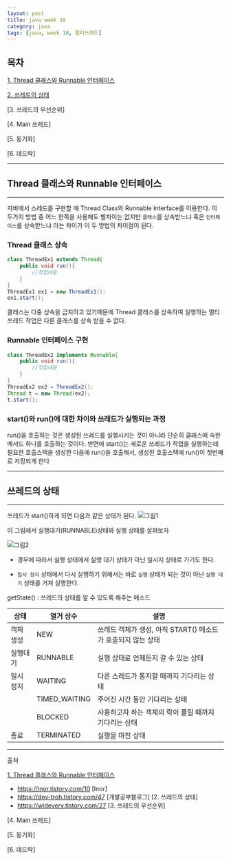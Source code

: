 ```yaml
---
layout: post
title: java week 10
category: java
tags: [java, week 10, 멀티쓰레드]
---
```

## 목차
[1. Thread 클래스와 Runnable 인터페이스](#Thread-클래스와-Runnable-인터페이스)

[2. 쓰레드의 상태](#쓰레드의-상태)

[3. 쓰레드의 우선순위]

[4. Main 쓰레드]

[5. 동기화]

[6. 데드락]

---
## Thread 클래스와 Runnable 인터페이스
---
 자바에서 스레드를 구현할 때 Thread Class와 Runnable Interface를 이용한다. 이 두가지 방법 중 어느 한쪽을 사용해도 별차이는 없지만 ```클래스```를 상속받느냐 혹은 ```인터페이스```를 상속받느냐 라는 차이가 이 두 방법의 차이점이 된다.

### Thread 클래스 상속
```java
class ThreadEx1 extends Thread{
    public void run(){
        //작업내용
    }
}
ThreadEx1 ex1 = new ThreadEx1();
ex1.start();
```
클래스는 다중 상속을 금지하고 있기때문에 Thread 클래스를 상속하여 실행하는 멀티쓰레드 작업은 다른 클래스를 상속 받을 수 없다.

### Runnable 인터페이스 구현
```java
class ThreadEx2 implements Runnable{
    public void run(){
        //작업내용
    }
}
ThreadEx2 ex2 = ThreadEx2();
Thread t = new Thread(ex2);
t.start();
```
### start()와 run()에 대한 차이와 쓰레드가 실행되는 과정
run()을 호출하는 것은 생성된 쓰레드를 실행시키는 것이 아니라 단순히 클래스에 속한 메서드 하나를 호출하는 것이다. 반면에 start()는 새로운 쓰레드가 작업을 실행하는데 필요한 호출스택을 생성한 다음에 run()을 호출해서, 생성된 호출스택에 run()이 첫번째로 저장되게 한다

---
## 쓰레드의 상태
---
쓰레드가 start()하게 되면 다음과 같은 상태가 된다.
![그림1](https://img1.daumcdn.net/thumb/R1280x0/?scode=mtistory2&fname=https%3A%2F%2Fblog.kakaocdn.net%2Fdn%2FdvaJUl%2FbtqxnnjtR14%2Fedg2DKCTEWwNZgBUuxlfU0%2Fimg.png)

이 그림에서 실행대기(RUNNABLE)상태와 실행 상태를 살펴보자

![그림2](https://img1.daumcdn.net/thumb/R1280x0/?scode=mtistory2&fname=https%3A%2F%2Fblog.kakaocdn.net%2Fdn%2FbCKohZ%2FbtqxmKFXmgJ%2FjHZTTDWE8YSaQQUoTNVmm0%2Fimg.png)

- 경우에 따라서 실행 상태에서 실행 대기 상태가 아닌 일시지 상태로 가기도 한다.

- ```일시 정지``` 상태에서 다시 실행하기 위해서는 바로 ```실행``` 상태가 되는 것이 아닌 ```실행 대기``` 상태를 거쳐 실행한다.

getState() : 쓰레드의 상태를 알 수 있도록 해주는 메소드

|상태|열거 상수|설명|
|-----|--------|---|
|객체 생성|NEW|쓰레드 객체가 생성, 아직 START() 메소드가 호출되지 않는 상태|
|실행대기|RUNNABLE|실행 상태로 언제든지 갈 수 있는 상태
|일시 정지|WAITING|다른 스레드가 통지할 때까지 기다리는 상태
||TIMED_WAITING|주어진 시간 동안 기다리는 상태|
||BLOCKED|사용하고자 하는 객체의 락이 풀릴 때까지 기다리는 상태
|종료|TERMINATED|실행을 마친 상태|







---
출처

[1. Thread 클래스와 Runnable 인터페이스](#Thread-클래스와-Runnable-인터페이스)
- https://inor.tistory.com/10 [Inor]
- https://dev-troh.tistory.com/47 [개발공부블로그]
[2. 쓰레드의 상태]
- https://widevery.tistory.com/27
[3. 쓰레드의 우선순위]

[4. Main 쓰레드]

[5. 동기화]

[6. 데드락]

